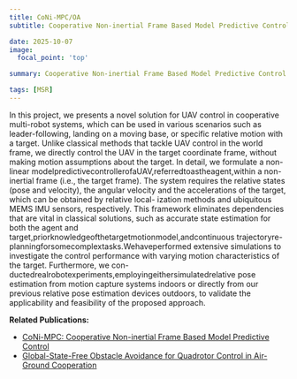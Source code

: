 ```yaml
---
title: CoNi-MPC/OA
subtitle: Cooperative Non-inertial Frame Based Model Predictive Control and Obstacle Avoidance

date: 2025-10-07
image:
  focal_point: 'top'

summary: Cooperative Non-inertial Frame Based Model Predictive Control and Obstacle Avoidance

tags: [MSR]
---
```


<!--more-->

In this project, we presents a novel solution for UAV control
in cooperative multi-robot systems, which can be used in various
scenarios such as leader-following, landing on a moving base, or
specific relative motion with a target. Unlike classical methods
that tackle UAV control in the world frame, we directly control
the UAV in the target coordinate frame, without making motion
assumptions about the target. In detail, we formulate a non-linear
modelpredictivecontrollerofaUAV,referredtoastheagent,within
a non-inertial frame (i.e., the target frame). The system requires
the relative states (pose and velocity), the angular velocity and the
accelerations of the target, which can be obtained by relative local-
ization methods and ubiquitous MEMS IMU sensors, respectively.
This framework eliminates dependencies that are vital in classical
solutions, such as accurate state estimation for both the agent and
target,priorknowledgeofthetargetmotionmodel,andcontinuous
trajectoryre-planningforsomecomplextasks.Wehaveperformed
extensive simulations to investigate the control performance with
varying motion characteristics of the target. Furthermore, we con-
ductedrealrobotexperiments,employingeithersimulatedrelative
pose estimation from motion capture systems indoors or directly
from our previous relative pose estimation devices outdoors, to
validate the applicability and feasibility of the proposed approach.

**Related Publications:**
- [CoNi-MPC: Cooperative Non-inertial Frame Based Model Predictive Control
](https://fast-fire.github.io/publication/journal-article/zbz_coni/)
- [Global-State-Free Obstacle Avoidance for Quadrotor Control in Air-Ground Cooperation
](https://fast-fire.github.io/publication/journal-article/zbz_coni_oa/)